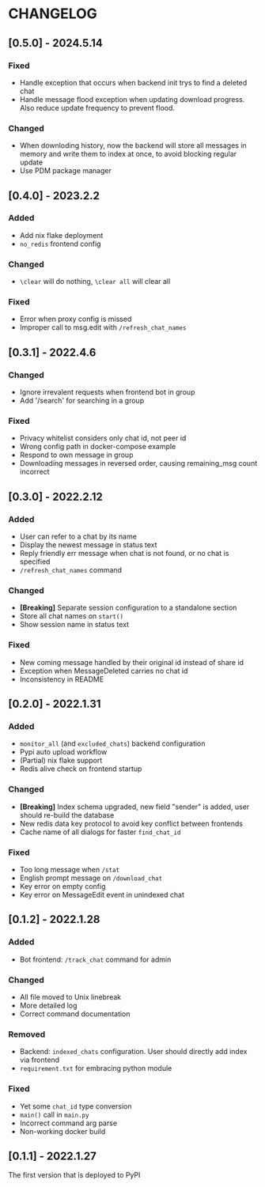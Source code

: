 # CHANGELOG

## [0.5.0] - 2024.5.14
### Fixed
- Handle exception that occurs when backend init trys to find a deleted chat
- Handle message flood exception when updating download progress. Also reduce update frequency to prevent flood.

### Changed
- When downloding history, now the backend will store all messages in memory and write them to index at once, to avoid blocking regular update
- Use PDM package manager

## [0.4.0] - 2023.2.2

### Added
- Add nix flake deployment
- `no_redis` frontend config

### Changed
- `\clear` will do nothing, `\clear all` will clear all

### Fixed
- Error when proxy config is missed
- Improper call to msg.edit with `/refresh_chat_names`

## [0.3.1] - 2022.4.6

### Changed
- Ignore irrevalent requests when frontend bot in group
- Add '/search' for searching in a group

### Fixed
- Privacy whitelist considers only chat id, not peer id
- Wrong config path in docker-compose example
- Respond to own message in group
- Downloading messages in reversed order, causing remaining_msg count incorrect

## [0.3.0] - 2022.2.12

### Added
- User can refer to a chat by its name
- Display the newest message in status text
- Reply friendly err message when chat is not found, or no chat is specified
- `/refresh_chat_names` command

### Changed
- **[Breaking]** Separate session configuration to a standalone section
- Store all chat names on `start()`
- Show session name in status text

### Fixed
- New coming message handled by their original id instead of share id
- Exception when MessageDeleted carries no chat id
- Inconsistency in README

## [0.2.0] - 2022.1.31

### Added
- `monitor_all` (and `excluded_chats`) backend configuration
- Pypi auto upload workflow
- (Partial) nix flake support
- Redis alive check on frontend startup

### Changed
- **[Breaking]** Index schema upgraded, new field "sender" is added, user should re-build the database
- New redis data key protocol to avoid key conflict between frontends
- Cache name of all dialogs for faster `find_chat_id`

### Fixed
- Too long message when `/stat`
- English prompt message on `/download_chat`
- Key error on empty config
- Key error on MessageEdit event in unindexed chat

## [0.1.2] - 2022.1.28

### Added
- Bot frontend: `/track_chat` command for admin

### Changed
- All file moved to Unix linebreak
- More detailed log
- Correct command documentation

### Removed
- Backend: `indexed_chats` configuration. User should directly add index via frontend
- `requirement.txt` for embracing python module

### Fixed
- Yet some `chat_id` type conversion
- `main()` call in `main.py`
- Incorrect command arg parse
- Non-working docker build

## [0.1.1] - 2022.1.27

The first version that is deployed to PyPI
